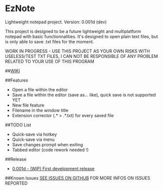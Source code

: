 # EzNote
Lightweight notepad project. Version: 0.001d (dev)

This project is designed to be a future lightweight and multiplatform notepad with basic functionnalities. It's designed to open plain text files, but is only able to save .txt files for the moment.

WORK IN PROGRESS - USE THIS PROJECT AS YOUR OWN RISKS WITH USELESS/TEST TXT FILES, I CAN NOT BE RESPONSIBLE OF ANY PROBLEM RELATED TO YOUR USE OF THIS PROGRAM

##[WIKI](https://github.com/GDRMC/EzNote/wiki)

##Features
* Open a file within the editor
* Save a file within the editor (save as... like), quick save is not supported YET
* New file feature
* Filename in the window title
* Extension corrector (.* > .*.txt) for every saved file

##TODO List
* Quick-save via hotkey
* Quick-save via menu
* Save changes prompt when exiting
* Tabbed editor (code rework needed !)

##Release
* [0.001d - (WIP) First development release](https://github.com/GDRMC/EzNote/releases/tag/v0.001d)

##Known Issues
[SEE ISSUES ON GITHUB](https://github.com/GDRMC/EzNote/issues) FOR MORE INFOS ON ISSUES REPORTED
